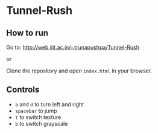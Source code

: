 # Tunnel-Rush

## How to run

Go to: http://web.iiit.ac.in/~trunapushpa/Tunnel-Rush

or

Clone the repository and open `index.html` in your browser.

## Controls

* `a` and `d` to turn left and right
* `spacebar` to jump
* `t` to switch texture
* `b` to switch grayscale
